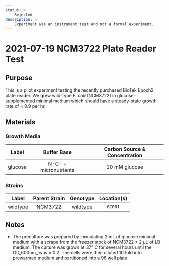 ```yaml
---
status: >
    Rejected 
description: >
    Experiment was an instrument test and not a formal experiment. 
---
```


# 2021-07-19 NCM3722 Plate Reader Test

## Purpose
This is a pilot experiment testing the recently purchased BioTek Epoch2 plate 
reader. We grew wild-type *E. coli* (NCM3722) in glucose-supplemented minimal 
medium which should have a steady-state growth rate of ≈ 0.9 per hr.  


## Materials

### Growth Media
| **Label** | **Buffer Base** | **Carbon Source & Concentration** |
|:--:|:--:|:--:|
| glucose | N-C- + micronutrients | 10 mM glucose |

### Strains 
| **Label** | **Parent Strain**|  **Genotype** | **Location(s)**|
|:--: | :--:| :--:| :--:|
|wildtype | NCM3722 | wildtype | `GC001` |

## Notes 
* The preculture was prepared by inoculating 2 mL of glucose minimal medium with
a scrape from the freezer stock of NCM3722 + 2 µL of LB medium. The culture was 
grown at 37° C for several hours until the OD_600nm_ was ≈ 0.2. The cells were
then diluted 10 fold into prewarmed medium and partitioned into a 96 well plate 

